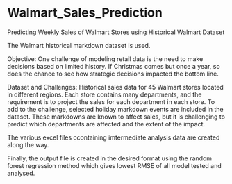 # Walmart_Sales_Prediction
Predicting Weekly Sales of Walmart Stores using Historical Walmart Dataset

The Walmart historical markdown dataset is used.

Objective:
One challenge of modeling retail data is the need to make decisions based on limited history. If Christmas comes but once a year, so does the chance to see how strategic decisions impacted the bottom line.

Dataset and Challenges:
Historical sales data for 45 Walmart stores located in different regions. Each store contains many departments, and the requirement is to project the sales for each department in each store. To add to the challenge, selected holiday markdown events are included in the dataset. These markdowns are known to affect sales, but it is challenging to predict which departments are affected and the extent of the impact.

The various excel files ccontaining imtermediate analysis data are created along the way.

Finally, the output file is created in the desired format using the random forest regression method which gives lowest RMSE of all model tested and analysed.
